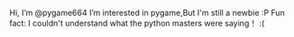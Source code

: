 Hi, I’m @pygame664
I’m interested in pygame,But I'm still a newbie :P
Fun fact: I couldn't understand what the python masters were saying！  :(

<!---
pygame664/pygame664 is a ✨ special ✨ repository because its `README.md` (this file) appears on your GitHub profile.
You can click the Preview link to take a look at your changes.
--->
